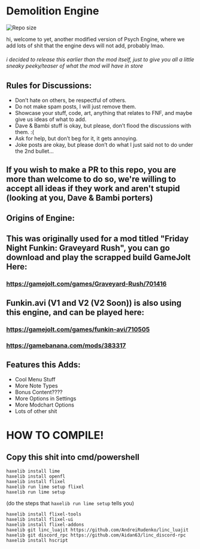 # Demolition Engine

![Repo size](https://img.shields.io/github/repo-size/DEMOLITIONDON96/Demolition-Engine)

hi, welcome to yet, another modified version of Psych Engine, where we add lots of shit that the engine devs will not add, probably lmao.

###### i decided to release this earlier than the mod itself, just to give you all a little sneaky peeky/teaser of what the mod will have in store

## Rules for Discussions:

- Don’t hate on others, be respectful of others.
- Do not make spam posts, I will just remove them.
- Showcase your stuff, code, art, anything that relates to FNF, and maybe give us ideas of what to add.
- Dave & Bambi stuff is okay, but please, don’t flood the discussions with them. :(
- Ask for help, but don’t beg for it, it gets annoying.
- Joke posts are okay, but please don’t do what I just said not to do under the 2nd bullet…

## If you wish to make a PR to this repo, you are more than welcome to do so, we're willing to accept all ideas if they work and aren't stupid (looking at you, Dave & Bambi porters)

## Origins of Engine:

## This was originally used for a mod titled "Friday Night Funkin: Graveyard Rush", you can go download and play the scrapped build GameJolt Here:

### https://gamejolt.com/games/Graveyard-Rush/701416

## Funkin.avi (V1 and V2 (V2 Soon)) is also using this engine, and can be played here:

### https://gamejolt.com/games/funkin-avi/710505
### https://gamebanana.com/mods/383317

## Features this Adds:

- Cool Menu Stuff
- More Note Types
- Bonus Content????
- More Options in Settings
- More Modchart Options
- Lots of other shit

# HOW TO COMPILE!
## Copy this shit into cmd/powershell

```
haxelib install lime
haxelib install openfl
haxelib install flixel
haxelib run lime setup flixel
haxelib run lime setup
```
(do the steps that `haxelib run lime setup` tells you)
```
haxelib install flixel-tools
haxelib install flixel-ui
haxelib install flixel-addons
haxelib git linc_luajit https://github.com/AndreiRudenko/linc_luajit
haxelib git discord_rpc https://github.com/Aidan63/linc_discord-rpc
haxelib install hscript
```
